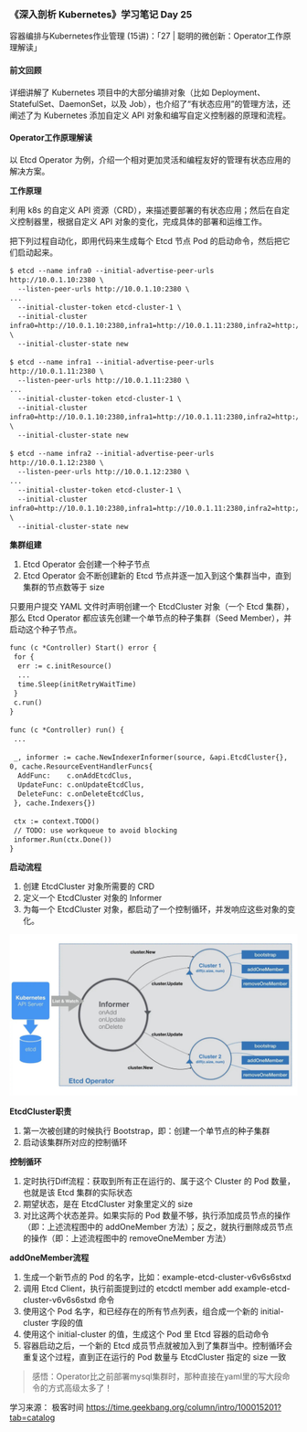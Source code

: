 ### 《深入剖析 Kubernetes》学习笔记 Day 25

容器编排与Kubernetes作业管理 (15讲)：「27 | 聪明的微创新：Operator工作原理解读」

#### 前文回顾

详细讲解了 Kubernetes 项目中的大部分编排对象（比如 Deployment、StatefulSet、DaemonSet，以及 Job），也介绍了“有状态应用”的管理方法，还阐述了为 Kubernetes 添加自定义 API 对象和编写自定义控制器的原理和流程。

#### Operator工作原理解读

以 Etcd Operator 为例，介绍一个相对更加灵活和编程友好的管理有状态应用的解决方案。

**工作原理**

利用 k8s 的自定义 API 资源（CRD），来描述要部署的有状态应用；然后在自定义控制器里，根据自定义 API 对象的变化，完成具体的部署和运维工作。

把下列过程自动化，即用代码来生成每个 Etcd 节点 Pod 的启动命令，然后把它们启动起来。

```
$ etcd --name infra0 --initial-advertise-peer-urls http://10.0.1.10:2380 \
  --listen-peer-urls http://10.0.1.10:2380 \
...
  --initial-cluster-token etcd-cluster-1 \
  --initial-cluster infra0=http://10.0.1.10:2380,infra1=http://10.0.1.11:2380,infra2=http://10.0.1.12:2380 \
  --initial-cluster-state new
  
$ etcd --name infra1 --initial-advertise-peer-urls http://10.0.1.11:2380 \
  --listen-peer-urls http://10.0.1.11:2380 \
...
  --initial-cluster-token etcd-cluster-1 \
  --initial-cluster infra0=http://10.0.1.10:2380,infra1=http://10.0.1.11:2380,infra2=http://10.0.1.12:2380 \
  --initial-cluster-state new
  
$ etcd --name infra2 --initial-advertise-peer-urls http://10.0.1.12:2380 \
  --listen-peer-urls http://10.0.1.12:2380 \
...
  --initial-cluster-token etcd-cluster-1 \
  --initial-cluster infra0=http://10.0.1.10:2380,infra1=http://10.0.1.11:2380,infra2=http://10.0.1.12:2380 \
  --initial-cluster-state new
```

**集群组建**

1. Etcd Operator 会创建一个种子节点
2. Etcd Operator 会不断创建新的 Etcd 节点并逐一加入到这个集群当中，直到集群的节点数等于 size

只要用户提交 YAML 文件时声明创建一个 EtcdCluster 对象（一个 Etcd 集群），那么 Etcd Operator 都应该先创建一个单节点的种子集群（Seed Member），并启动这个种子节点。

```
func (c *Controller) Start() error {
 for {
  err := c.initResource()
  ...
  time.Sleep(initRetryWaitTime)
 }
 c.run()
}

func (c *Controller) run() {
 ...
 
 _, informer := cache.NewIndexerInformer(source, &api.EtcdCluster{}, 0, cache.ResourceEventHandlerFuncs{
  AddFunc:    c.onAddEtcdClus,
  UpdateFunc: c.onUpdateEtcdClus,
  DeleteFunc: c.onDeleteEtcdClus,
 }, cache.Indexers{})
 
 ctx := context.TODO()
 // TODO: use workqueue to avoid blocking
 informer.Run(ctx.Done())
}
```

**启动流程**

1. 创建 EtcdCluster 对象所需要的 CRD
2. 定义一个 EtcdCluster 对象的 Informer
3. 为每一个 EtcdCluster 对象，都启动了一个控制循环，并发响应这些对象的变化。

![](media/16759618282978.jpg)

**EtcdCluster职责**

1. 第一次被创建的时候执行 Bootstrap，即：创建一个单节点的种子集群
2. 启动该集群所对应的控制循环

**控制循环**

1. 定时执行Diff流程：获取到所有正在运行的、属于这个 Cluster 的 Pod 数量，也就是该 Etcd 集群的实际状态
2. 期望状态，是在 EtcdCluster 对象里定义的 size
3. 对比这两个状态差异。如果实际的 Pod 数量不够，执行添加成员节点的操作（即：上述流程图中的 addOneMember 方法）；反之，就执行删除成员节点的操作（即：上述流程图中的 removeOneMember 方法）

**addOneMember流程**

1. 生成一个新节点的 Pod 的名字，比如：example-etcd-cluster-v6v6s6stxd
2. 调用 Etcd Client，执行前面提到过的 etcdctl member add example-etcd-cluster-v6v6s6stxd 命令
3. 使用这个 Pod 名字，和已经存在的所有节点列表，组合成一个新的 initial-cluster 字段的值
4. 使用这个 initial-cluster 的值，生成这个 Pod 里 Etcd 容器的启动命令
5. 容器启动之后，一个新的 Etcd 成员节点就被加入到了集群当中。控制循环会重复这个过程，直到正在运行的 Pod 数量与 EtcdCluster 指定的 size 一致

> 感悟：Operator比之前部署mysql集群时，那种直接在yaml里的写大段命令的方式高级太多了！

学习来源： 极客时间 https://time.geekbang.org/column/intro/100015201?tab=catalog




